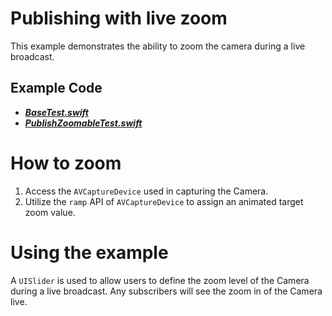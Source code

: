 # Publishing with live zoom

This example demonstrates the ability to zoom the camera during a live broadcast.

## Example Code

- ***[BaseTest.swift](../BaseTest.swift)***
- ***[PublishZoomableTest.swift](PublishZoomableTest.swift)***

# How to zoom

1. Access the `AVCaptureDevice` used in capturing the Camera.
2. Utilize the `ramp` API of `AVCaptureDevice` to assign an animated target zoom value.

# Using the example

A `UISlider` is used to allow users to define the zoom level of the Camera during a live broadcast. Any subscribers will see the zoom in of the Camera live.